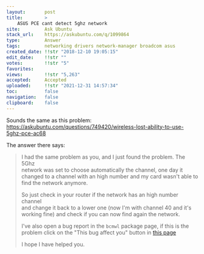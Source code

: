 ```yaml
---
layout:       post
title:        >
    ASUS PCE cant detect 5ghz network
site:         Ask Ubuntu
stack_url:    https://askubuntu.com/q/1099864
type:         Answer
tags:         networking drivers network-manager broadcom asus
created_date: !!str "2018-12-10 19:05:15"
edit_date:    !!str ""
votes:        !!str "5"
favorites:    
views:        !!str "5,263"
accepted:     Accepted
uploaded:     !!str "2021-12-31 14:57:34"
toc:          false
navigation:   false
clipboard:    false
---
```


Sounds the same as this problem: https://askubuntu.com/questions/749420/wireless-lost-ability-to-use-5ghz-pce-ac68

The answer there says:

> I had the same problem as you, and I just found the problem. The 5Ghz  
> network was set to choose automatically the channel, one day it  
> changed to a channel with an high number and my card wasn't able to  
> find the network anymore.  
>   
> So just check in your router if the network has an high number channel  
> and change it back to a lower one (now I'm with channel 40 and it's  
> working fine) and check if you can now find again the network.  
>   
> I've also open a bug report in the `bcmwl` package page, if this is the  
> problem click on the "This bug affect you" button in [this page][1]  
>   
> I hope I have helped you.  

  [1]: https://bugs.launchpad.net/ubuntu/+source/bcmwl/+bug/1574196
